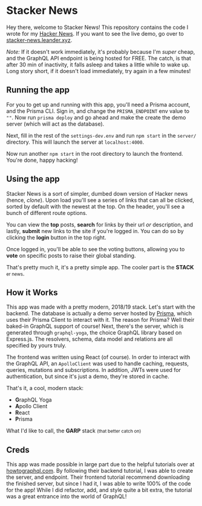 # Stacker News

Hey there, welcome to Stacker News! This repository contains the code I wrote for my [Hacker News](https://news.ycombinator.com/). If you want to see the live demo, go over to [stacker-news.leander.xyz](http://stacker-news.leander.xyz).

_*Note:*_ If it doesn't work immediately, it's probably because I'm _super_ cheap, and the GraphQL API endpoint is being hosted for FREE. The catch, is that after 30 min of inactivity, it falls asleep and takes a little while to wake up. Long story short, if it doesn't load immediately, try again in a few minutes!

## Running the app

For you to get up and running with this app, you'll need a Prisma account, and the Prisma CLI. Sign in, and change the `PRISMA_ENDPOINT` env value to `""`. Now run `prisma deploy` and go ahead and make the create the demo server (which will act as the database).

Next, fill in the rest of the `settings-dev.env` and run `npm start` in the `server/` directory. This will launch the server at `localhost:4000`.

Now run another `npm start` in the root directory to launch the frontend. You're done, happy hacking!

## Using the app

Stacker News is a sort of simpler, dumbed down version of Hacker news (hence, _clone_). Upon load you'll see a series of links that can all be clicked, sorted by default with the newest at the top. On the header, you'll see a bunch of different route options.

You can view the **top** posts, **search** for links by their url _or_ description, and lastly, **submit** new links to the site if you're logged in. You can do so by clicking the **login** button in the top right.

Once logged in, you'll be able to see the voting buttons, allowing you to **vote** on specific posts to raise their global standing.

That's pretty much it, it's a pretty simple app. The cooler part is the **STACK** <small>er news</small>.

## How it Works

This app was made with a pretty modern, 2018/19 stack. Let's start with the backend. The database is actually a demo server hosted by [Prisma](prisma), which uses their Prisma Client to interact with it. The reason for Prisma? Well their baked-in GraphQL support of course! Next, there's the server, which is generated through `graphql-yoga`, the choice GraphQL library based on
Express.js. The resolvers, schema, data model and relations are all specified by yours truly.

The frontend was written using React (of course). In order to interact with the GraphQL API, an `ApolloClient` was used to handle caching, requests, queries, mutations and subscriptions. In addition, JWTs were used for authentication, but since it's just a demo, they're stored in cache.

That's it, a cool, modern stack:

- **G**raphQL Yoga
- **A**pollo Client
- **R**eact
- **P**risma

What I'd like to call, the **GARP** stack <small>(that better catch on)</small>

## Creds

This app was made possible in large part due to the helpful tutorials over at [howtographql.com](http://howtographql.com). By following their backend tutorial, I was able to create the server, and endpoint. Their frontend tutorial recommend downloading the finished server, but since I had it, I was able to write 100% of the code for the app! While I did refactor, add, and style quite a bit extra, the tutorial was a great entrance into the world of GraphQL!
